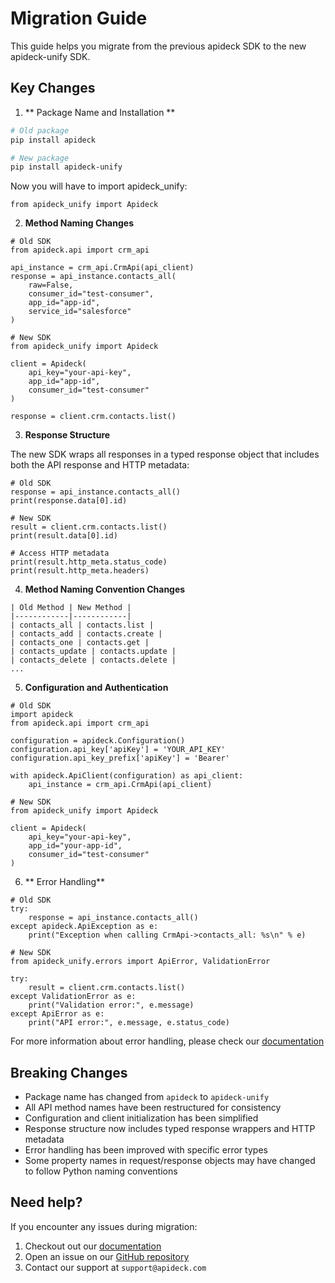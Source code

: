 # Migration Guide

This guide helps you migrate from the previous apideck SDK to the new apideck-unify SDK.

## Key Changes

1. ** Package Name and Installation **

```sh
# Old package
pip install apideck

# New package
pip install apideck-unify
```

Now you will have to import apideck_unify:

```
from apideck_unify import Apideck
```


2. **Method Naming Changes**

```
# Old SDK
from apideck.api import crm_api

api_instance = crm_api.CrmApi(api_client)
response = api_instance.contacts_all(
    raw=False,
    consumer_id="test-consumer",
    app_id="app-id",
    service_id="salesforce"
)

# New SDK
from apideck_unify import Apideck

client = Apideck(
    api_key="your-api-key",
    app_id="app-id",
    consumer_id="test-consumer"
)

response = client.crm.contacts.list()
```

3. **Response Structure**

The new SDK wraps all responses in a typed response object that includes both the API response and HTTP metadata:

```
# Old SDK
response = api_instance.contacts_all()
print(response.data[0].id)

# New SDK
result = client.crm.contacts.list()
print(result.data[0].id)

# Access HTTP metadata
print(result.http_meta.status_code)
print(result.http_meta.headers)
```

4. **Method Naming Convention Changes**

```
| Old Method | New Method |
|------------|------------|
| contacts_all | contacts.list |
| contacts_add | contacts.create |
| contacts_one | contacts.get |
| contacts_update | contacts.update |
| contacts_delete | contacts.delete |
...
```

5. **Configuration and Authentication**

```
# Old SDK
import apideck
from apideck.api import crm_api

configuration = apideck.Configuration()
configuration.api_key['apiKey'] = 'YOUR_API_KEY'
configuration.api_key_prefix['apiKey'] = 'Bearer'

with apideck.ApiClient(configuration) as api_client:
    api_instance = crm_api.CrmApi(api_client)

# New SDK
from apideck_unify import Apideck

client = Apideck(
    api_key="your-api-key",
    app_id="your-app-id",
    consumer_id="test-consumer"
)
```

6. ** Error Handling**

```
# Old SDK
try:
    response = api_instance.contacts_all()
except apideck.ApiException as e:
    print("Exception when calling CrmApi->contacts_all: %s\n" % e)

# New SDK
from apideck_unify.errors import ApiError, ValidationError

try:
    result = client.crm.contacts.list()
except ValidationError as e:
    print("Validation error:", e.message)
except ApiError as e:
    print("API error:", e.message, e.status_code)
```

For more information about error handling, please check our [documentation](https://github.com/apideck-libraries/sdk-python?tab=readme-ov-file#error-handling)

## Breaking Changes

- Package name has changed from `apideck` to `apideck-unify`
- All API method names have been restructured for consistency
- Configuration and client initialization has been simplified
- Response structure now includes typed response wrappers and HTTP metadata
- Error handling has been improved with specific error types
- Some property names in request/response objects may have changed to follow Python naming conventions


## Need help?

If you encounter any issues during migration:

1. Checkout out our [documentation](https://github.com/apideck-libraries/sdk-python?tab=readme-ov-file#apideck-unify)
2. Open an issue on our [GitHub repository](https://github.com/apideck-libraries/sdk-python/issues)
3. Contact our support at `support@apideck.com`